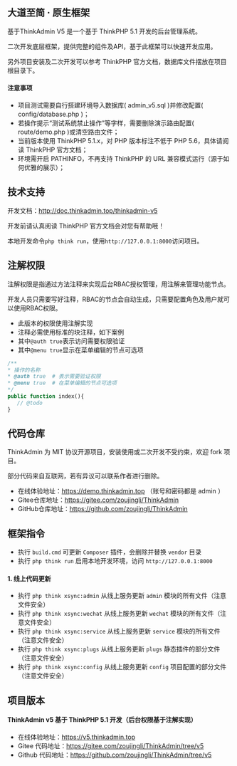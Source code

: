 
## 大道至简 · 原生框架

基于ThinkAdmin V5 是一个基于 ThinkPHP 5.1 开发的后台管理系统。

二次开发底层框架，提供完整的组件及API，基于此框架可以快速开发应用。

另外项目安装及二次开发可以参考 ThinkPHP 官方文档，数据库文件摆放在项目根目录下。

#### 注意事项 
* 项目测试需要自行搭建环境导入数据库( admin_v5.sql )并修改配置( config/database.php )；
* 若操作提示“测试系统禁止操作”等字样，需要删除演示路由配置( route/demo.php )或清空路由文件；
* 当前版本使用 ThinkPHP 5.1.x，对 PHP 版本标注不低于 PHP 5.6，具体请阅读 ThinkPHP 官方文档；
* 环境需开启 PATHINFO，不再支持 ThinkPHP 的 URL 兼容模式运行（源于如何优雅的展示）；

## 技术支持

开发文档：http://doc.thinkadmin.top/thinkadmin-v5

开发前请认真阅读 ThinkPHP 官方文档会对您有帮助哦！

本地开发命令`php think run`，使用`http://127.0.0.1:8000`访问项目。



## 注解权限

注解权限是指通过方法注释来实现后台RBAC授权管理，用注解来管理功能节点。

开发人员只需要写好注释，RBAC的节点会自动生成，只需要配置角色及用户就可以使用RBAC权限。

* 此版本的权限使用注解实现
* 注释必需使用标准的块注释，如下案例
* 其中`@auth true`表示访问需要权限验证
* 其中`@menu true`显示在菜单编辑的节点可选项
```php
/**
* 操作的名称
* @auth true  # 表示需要验证权限
* @menu true  # 在菜单编辑的节点可选项
*/
public function index(){
   // @todo
}
```

## 代码仓库

 ThinkAdmin 为 MIT 协议开源项目，安装使用或二次开发不受约束，欢迎 fork 项目。
 
 部分代码来自互联网，若有异议可以联系作者进行删除。
 
 * 在线体验地址：https://demo.thinkadmin.top （账号和密码都是 admin ）
 * Gitee仓库地址：https://gitee.com/zoujingli/ThinkAdmin
 * GitHub仓库地址：https://github.com/zoujingli/ThinkAdmin
 
## 框架指令

* 执行 `build.cmd` 可更新 `Composer` 插件，会删除并替换 `vendor` 目录
* 执行 `php think run` 启用本地开发环境，访问 `http://127.0.0.1:8000`

#### 1. 线上代码更新
* 执行 `php think xsync:admin` 从线上服务更新 `admin` 模块的所有文件（注意文件安全）
* 执行 `php think xsync:wechat` 从线上服务更新 `wechat` 模块的所有文件（注意文件安全）
* 执行 `php think xsync:service` 从线上服务更新 `service` 模块的所有文件（注意文件安全）
* 执行 `php think xsync:plugs` 从线上服务更新 `plugs` 静态插件的部分文件（注意文件安全）
* 执行 `php think xsync:config` 从线上服务更新 `config` 项目配置的部分文件（注意文件安全）



## 项目版本

#### ThinkAdmin v5 基于 ThinkPHP 5.1 开发（后台权限基于注解实现）
* 在线体验地址：https://v5.thinkadmin.top
* Gitee 代码地址：https://gitee.com/zoujingli/ThinkAdmin/tree/v5
* Github 代码地址：https://github.com/zoujingli/ThinkAdmin/tree/v5
